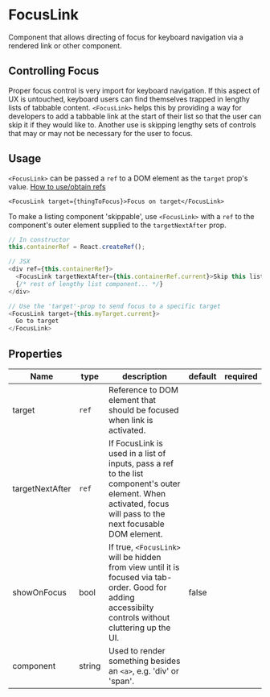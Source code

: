 # FocusLink
Component that allows directing of focus for keyboard navigation via a rendered link or other component.

## Controlling Focus
Proper focus control is very import for keyboard navigation. If this aspect of UX is untouched, keyboard users can find themselves trapped in lengthy lists of tabbable content. `<FocusLink>` helps this by providing a way for developers to add a tabbable link at the start of their list so that the user can skip it if they would like to. Another use is skipping lengthy sets of controls that may or may not be necessary for the user to focus.

## Usage
`<FocusLink>` can be passed a `ref` to a DOM element as the `target` prop's value.
[How to use/obtain refs](https://facebook.github.io/react/docs/refs-and-the-dom.html)
```
<FocusLink target={thingToFocus}>Focus on target</FocusLink>
```
To make a listing component 'skippable', use `<FocusLink>` with a `ref` to the component's outer element supplied to the `targetNextAfter` prop.
```js
// In constructor
this.containerRef = React.createRef();

// JSX
<div ref={this.containerRef}>
  <FocusLink targetNextAfter={this.containerRef.current}>Skip this list</FocusLink>
  {/* rest of lengthy list component... */}
</div>

// Use the 'target'-prop to send focus to a specific target
<FocusLink target={this.myTarget.current}>
  Go to target
</FocusLink>
```
## Properties
Name | type | description | default | required
--- | --- | --- | --- | ---
target | `ref` | Reference to DOM element that should be focused when link is activated. | |
targetNextAfter | `ref` | If FocusLink is used in a list of inputs, pass a ref to the list component's outer element. When activated, focus will pass to the next focusable DOM element. | |
showOnFocus | bool | If true, `<FocusLink>` will be hidden from view until it is focused via tab-order. Good for adding accessibilty controls without cluttering up the UI.| false |
component | string | Used to render something besides an `<a>`, e.g. 'div' or 'span'. | |
